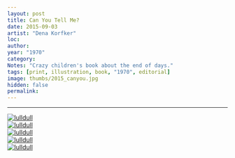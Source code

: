 ```yaml
---
layout: post
title: Can You Tell Me?
date: 2015-09-03
artist: "Dena Korfker" 
loc: 
author: 
year: "1970"
category: 
Notes: "Crazy children's book about the end of days."
tags: [print, illustration, book, "1970", editorial]
image: thumbs/2015_canyou.jpg
hidden: false
permalink:
---
```





---


<div class="post_image">
	<a href="{{ site.baseurl }}/images/posts/2015_canyou/001.jpg" target="_blank">
	<img src="{{ site.baseurl }}/images/posts/2015_canyou/001.jpg" alt="lulldull"></a>
</div>

<div class="post_image">
	<a href="{{ site.baseurl }}/images/posts/2015_canyou/002.jpg" target="_blank">
	<img src="{{ site.baseurl }}/images/posts/2015_canyou/002.jpg" alt="lulldull"></a>
</div>

<div class="post_image">
	<a href="{{ site.baseurl }}/images/posts/2015_canyou/003.jpg" target="_blank">
	<img src="{{ site.baseurl }}/images/posts/2015_canyou/003.jpg" alt="lulldull"></a>
</div>

<div class="post_image">
	<a href="{{ site.baseurl }}/images/posts/2015_canyou/004.jpg" target="_blank">
	<img src="{{ site.baseurl }}/images/posts/2015_canyou/004.jpg" alt="lulldull"></a>
</div>

<div class="post_image">
	<a href="{{ site.baseurl }}/images/posts/2015_canyou/005.jpg" target="_blank">
	<img src="{{ site.baseurl }}/images/posts/2015_canyou/005.jpg" alt="lulldull"></a>
</div>





